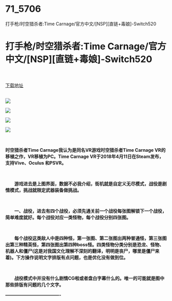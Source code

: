 # 71_5706
打手枪/时空猎杀者:Time Carnage/官方中文/[NSP][直链+毒娘]-Switch520
# 打手枪/时空猎杀者:Time Carnage/官方中文/[NSP][直链+毒娘]-Switch520
 <br/></br>
[下载地址](https://www.switch520.cc/article/5706 "下载地址")
<br/></br>

<p><img src="https://www.switch520.cc/muke_img/upload_art_editor_20210302-1_bb022ade87deea3cd53f6aab3582547f.jpg"></p>
<p><img src="https://www.switch520.cc/muke_img/upload_art_editor_20210302-1_4c08b26a3ccebfcc11002ebb273f2e65.jpg"></p>
<p><img src="https://www.switch520.cc/muke_img/upload_art_editor_20210302-1_de07c35069cc5582d5113df9872b7df9.jpg"></p>
<p><img src="https://www.switch520.cc/muke_img/upload_art_editor_20210302-1_7cc5698637f882d6f6407499d4a01566.jpg"></p>
<p>&nbsp;</p>
<p><strong>时空猎杀者Time Carnage我认为是同名VR游戏时空猎杀者Time Carnage VR的移植之作，VR移植为PC。Time Carnage VR于2018年4月11日在Steam发布，支持Vive、Oculus 和PSVR。</strong></p>
<p>&nbsp;</p>
<p><strong>　　游戏进去是上图界面，数据不必我介绍，街机就是自定义无尽模式，战役是剧情模式，挑战就限定武器装备做挑战。</strong></p>
<p>&nbsp;</p>
<p><strong>　　一、战役，进去有四个战役，必须先通关前一个战役每张图解锁下一个战役，简单难度就好。每个战役对应一类怪物，每个战役分别四张图。</strong></p>
<p>&nbsp;</p>
<p><strong>　　每个战役这类敌人中是四种怪，第一张图、第二张图出两种普通怪，第三张图出第三种精英怪，第四张图出第四种boss怪。四类怪物分类分别是恐龙、怪物、机器人和僵尸(这是对我国文化理解不深刻的翻译，明明是丧尸，哪里是僵尸来着)。下方操作说明文字排版有点问题，也是优化没有做到位。</strong></p>
<p>&nbsp;</p>
<p><strong>　　战役模式中并没有什么剧情CG啦或者盘白字幕什么的。唯一的可能就是图中那些排版有问题的几个文字。</strong></p>
<p><strong>————————————-</strong></p>
